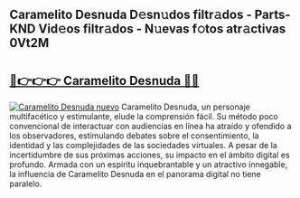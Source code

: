 ## Caramelito Desnuda D𝚎sn𝚞dos filtr𝚊dos - Parts-KND Vid𝚎os filtr𝚊dos - N𝚞evas f𝚘tos atr𝚊ctivas 0Vt2M

# <h2><a href="http://mb1luc.tromn.icu/?c=Caramelito+Desnuda">🔗👉👉👉 Caramelito Desnuda 🔗🔗</a></h2>

[![Caramelito Desnuda nuevo](https://i.imgur.com/pEAQMta.gif)](http://mb1luc.tromn.icu/?c=Caramelito+Desnuda)
Caramelito Desnuda, un personaje multifacético y estimulante, elude la comprensión fácil. Su método poco convencional de interactuar con audiencias en línea ha atraído y ofendido a los observadores, estimulando debates sobre el consentimiento, la identidad y las complejidades de las sociedades virtuales. A pesar de la incertidumbre de sus próximas acciones, su impacto en el ámbito digital es profundo. Armada con un espíritu inquebrantable y un atractivo innegable, la influencia de Caramelito Desnuda en el panorama digital no tiene paralelo.
